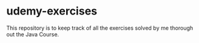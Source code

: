 # udemy-exercises
This repository is to keep track of all the exercises solved by me thorough out the Java Course.
